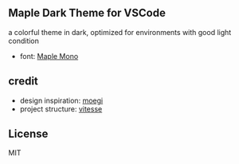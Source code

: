 ## Maple Dark Theme for VSCode

a colorful theme in dark, optimized for environments with good light condition

- font: [Maple Mono](https://github.com/subframe7536/maple-font)

## credit

- design inspiration: [moegi](https://github.com/moegi-design/vscode-theme)
- project structure: [vitesse](https://github.com/antfu/vscode-theme-vitesse)

## License
MIT
